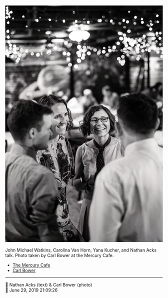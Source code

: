 ![John Michael Watkins, Carolina Van Horn, Yana Kucher, and Nathan Acks talk](assets/4cbba8f215c7457bb6f3b0df7f20b85d.webp)

John Michael Watkins, Carolina Van Horn, Yana Kucher, and Nathan Acks talk. Photo taken by Carl Bower at the Mercury Cafe.

* [The Mercury Cafe](http://mercurycafe.com)
* [Carl Bower](https://carlbowerphotos.com)

- - - -

<span aria-hidden="true">👥</span> Nathan Acks (text) & Carl Bower (photo)  
<span aria-hidden="true">📅</span> June 29, 2019 21:09:26
